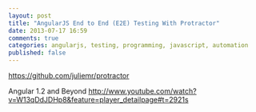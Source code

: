 ```yaml
---
layout: post
title: "AngularJS End to End (E2E) Testing With Protractor"
date: 2013-07-17 16:59
comments: true
categories: angularjs, testing, programming, javascript, automation
published: false
---
```


https://github.com/juliemr/protractor

Angular 1.2 and Beyond http://www.youtube.com/watch?v=W13qDdJDHp8&feature=player_detailpage#t=2921s